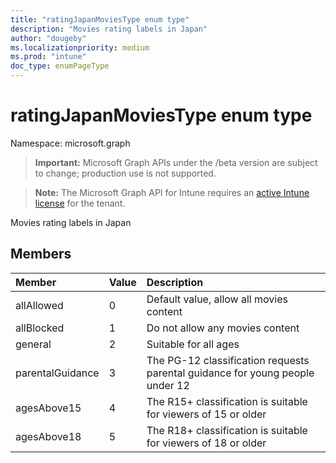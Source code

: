 ```yaml
---
title: "ratingJapanMoviesType enum type"
description: "Movies rating labels in Japan"
author: "dougeby"
ms.localizationpriority: medium
ms.prod: "intune"
doc_type: enumPageType
---
```


# ratingJapanMoviesType enum type

Namespace: microsoft.graph

> **Important:** Microsoft Graph APIs under the /beta version are subject to change; production use is not supported.

> **Note:** The Microsoft Graph API for Intune requires an [active Intune license](https://go.microsoft.com/fwlink/?linkid=839381) for the tenant.

Movies rating labels in Japan

## Members
|Member|Value|Description|
|:---|:---|:---|
|allAllowed|0|Default value, allow all movies content|
|allBlocked|1|Do not allow any movies content|
|general|2|Suitable for all ages|
|parentalGuidance|3|The PG-12 classification requests parental guidance for young people under 12|
|agesAbove15|4|The R15+ classification is suitable for viewers of 15 or older|
|agesAbove18|5|The R18+ classification is suitable for viewers of 18 or older|



